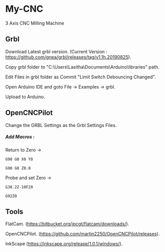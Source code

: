 # My-CNC
3 Axis CNC Milling Machine

## Grbl

Download Latest grbl version. (Current Version : https://github.com/gnea/grbl/releases/tag/v1.1h.20190825).

Copy grbl folder to "C:\Users\Lasitha\Documents\Arduino\libraries" path.

Edit Files in grbl folder as Commit "Limit Switch Debouncing Changed". 

Open Arduino IDE and goto File -> Examples -> grbl.

Upload to Arduino.

## OpenCNCPilot

Change the GRBL Settings as the Grbl Settings Files.

##### Add Macros :
Return to Zero -> 
    
    G90 G0 X0 Y0

    G90 G0 Z0.0
  
Probe and set Zero ->

    G38.2Z-10F20
    
    G92Z0
    
## Tools

FlatCam.  (https://bitbucket.org/jpcgt/flatcam/downloads/).

OpenCNCPilot. (https://github.com/martin2250/OpenCNCPilot/releases).

InkScape (https://inkscape.org/release/1.0.1/windows/).

